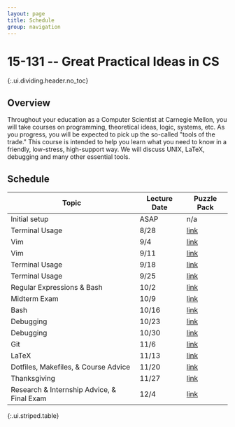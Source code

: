 ```yaml
---
layout: page
title: Schedule
group: navigation
---
```


# 15-131 -- Great Practical Ideas in CS
{:.ui.dividing.header.no_toc}

## Overview

Throughout your education as a Computer Scientist at Carnegie Mellon, you will take courses on programming, theoretical ideas, logic, systems, etc. As you progress, you will be expected to pick up the so-called "tools of the trade." This course is intended to help you learn what you need to know in a friendly, low-stress, high-support way. We will discuss UNIX, LaTeX, debugging and many other essential tools.

## Schedule

| Topic                                      | Lecture Date   | Puzzle Pack     |
| ------------------------------------------ | -------------- | --------------- |
| Initial setup                              | ASAP           | n/a             |
| Terminal Usage                             | 8/28           | [link][puzzle1] |
| Vim                                        | 9/4            | [link][puzzle1] |
| Vim                                        | 9/11           | [link][puzzle1] |
| Terminal Usage                             | 9/18           | [link][puzzle1] |
| Terminal Usage                             | 9/25           | [link][puzzle1] |
| Regular Expressions & Bash                 | 10/2           | [link][puzzle1] |
| Midterm Exam                               | 10/9           | [link][puzzle1] |
| Bash                                       | 10/16          | [link][puzzle1] |
| Debugging                                  | 10/23          | [link][puzzle1] |
| Debugging                                  | 10/30          | [link][puzzle1] |
| Git                                        | 11/6           | [link][puzzle1] |
| LaTeX                                      | 11/13          | [link][puzzle1] |
| Dotfiles, Makefiles, & Course Advice       | 11/20          | [link][puzzle1] |
| Thanksgiving                               | 11/27          | [link][puzzle1] |
| Research & Internship Advice, & Final Exam | 12/4           | [link][puzzle1] |
{:.ui.striped.table}

[puzzle1]: https://www.google.com/
